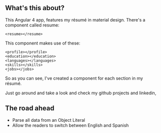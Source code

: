 What's this about?
------------------

This Angular 4 app, features my résumé in material design. There's a component called resume: 

    <resume></resume>

 This component makes use of these:

	<profile></profile>
    <education></education>
    <languages></languages>
    <skills></skills>
    <jobs></jobs>

So as you can see, I've created a component for each section in my résumé. 

Just go around and take a look and check my github projects and linkedin,

The road ahead
--------------

 - Parse all data from an Object Literal
 - Allow the readers to switch between English and Spanish


